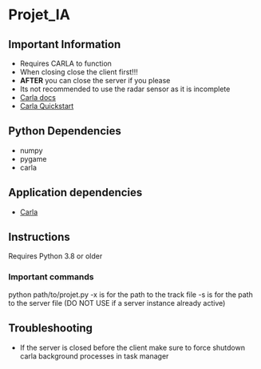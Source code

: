 # Projet_IA

## Important Information
* Requires CARLA to function 
* When closing close the client first!!!
* **AFTER** you can close the server if you please
* Its not recommended to use the radar sensor as it is incomplete
* [Carla docs](https://carla.readthedocs.io/en/latest/)
* [Carla Quickstart](https://carla.readthedocs.io/en/latest/start_quickstart/)

## Python Dependencies
* numpy
* pygame
* carla

## Application dependencies
* [Carla](https://github.com/carla-simulator/carla/archive/refs/tags/0.9.14.zip)

## Instructions
Requires Python 3.8 or older 

### Important commands
python path/to/projet.py 
-x is for the path to the track file
-s is for the path to the server file (DO NOT USE if a server instance already active)

## Troubleshooting 
* If the server is closed before the client make sure to force shutdown carla background processes in task manager